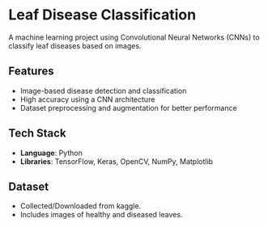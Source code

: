 # Leaf Disease Classification

A machine learning project using Convolutional Neural Networks (CNNs) to classify leaf diseases based on images.

## Features
- Image-based disease detection and classification
- High accuracy using a CNN architecture
- Dataset preprocessing and augmentation for better performance

## Tech Stack
- **Language**: Python
- **Libraries**: TensorFlow, Keras, OpenCV, NumPy, Matplotlib

## Dataset
- Collected/Downloaded from kaggle.
- Includes images of healthy and diseased leaves.

